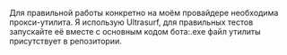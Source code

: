 Для правильной работы конкретно на моём провайдере необходима прокси-утилита. Я использую Ultrasurf, для правильных тестов запускайте её вместе с основным кодом бота:.exe файл утилиты присутствует в репозитории.
